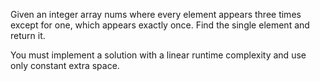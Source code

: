 Given an integer array nums where every element appears three times except for one, which appears exactly once. Find the single element and return it.

You must implement a solution with a linear runtime complexity and use only constant extra space.
